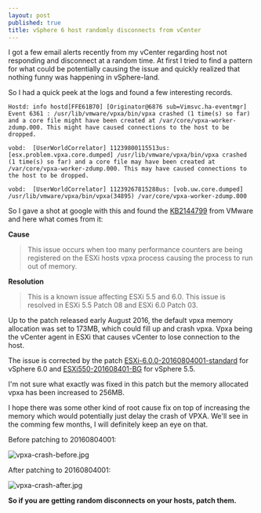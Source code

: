 ```yaml
---
layout: post
published: true
title: vSphere 6 host randomly disconnects from vCenter
---
```

I got a few email alerts recently from my vCenter regarding host not responding and disconnect at a random time. At first I tried to find a pattern for what could be potentially causing the issue and quickly realized that nothing funny was happening in vSphere-land.

So I had a quick peek at the logs and found a few interesting records.

```
Hostd: info hostd[FFE61B70] [Originator@6876 sub=Vimsvc.ha-eventmgr] Event 6361 : /usr/lib/vmware/vpxa/bin/vpxa crashed (1 time(s) so far) and a core file might have been created at /var/core/vpxa-worker-zdump.000. This might have caused connections to the host to be dropped.
```

```
vobd:  [UserWorldCorrelator] 11239800115513us: [esx.problem.vpxa.core.dumped] /usr/lib/vmware/vpxa/bin/vpxa crashed (1 time(s) so far) and a core file may have been created at /var/core/vpxa-worker-zdump.000. This may have caused connections to the host to be dropped.
```

```
vobd:  [UserWorldCorrelator] 11239267815288us: [vob.uw.core.dumped] /usr/lib/vmware/vpxa/bin/vpxa(34895) /var/core/vpxa-worker-zdump.000
```

So I gave a shot at google with this and found the [KB2144799](https://kb.vmware.com/selfservice/microsites/search.do?language=en_US&cmd=displayKC&externalId=2144799) from VMware and here what comes from it:

**Cause** 

>  This issue occurs when too many performance counters are being registered on the ESXi hosts vpxa process causing the process to run out of memory.

**Resolution**

>  This is a known issue affecting ESXi 5.5 and 6.0. 
>  This issue is resolved in ESXi 5.5 Patch 08 and ESXi 6.0 Patch 03.

Up to the patch released early August 2016, the default vpxa memory allocation was set to 173MB, which could fill up and crash vpxa. Vpxa being the vCenter agent in ESXi that causes vCenter to lose connection to the host.

The issue is corrected by the patch [ESXi-6.0.0-20160804001-standard](https://kb.vmware.com/selfservice/search.do?cmd=displayKC&docType=kc&docTypeID=DT_KB_1_1&externalId=2145667) for vSphere 6.0 and [ESXi550-201608401-BG](https://kb.vmware.com/selfservice/search.do?cmd=displayKC&docType=kc&docTypeID=DT_KB_1_1&externalId=2144361) for vSphere 5.5.

I'm not sure what exactly was fixed in this patch but the memory allocated vpxa has been increased to 256MB.

I hope there was some other kind of root cause fix on top of increasing the memory which would potentially just delay the crash of VPXA. We'll see in the comming few months, I will definitely keep an eye on that.

Before patching to 20160804001:

![vpxa-crash-before.jpg]({{site.baseurl}}/img/vpxa-crash-before.jpg)

After patching to 20160804001:

![vpxa-crash-after.jpg]({{site.baseurl}}/img/vpxa-crash-after.jpg)

**So if you are getting random disconnects on your hosts, patch them.**
